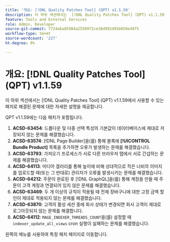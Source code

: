 ```yaml
---
title: '개요: [!DNL Quality Patches Tool] (QPT) v1.1.59'
description: 이 하위 섹션에서는  [!DNL Quality Patches Tool] (QPT) v1.1.59에서 사용할 수 있는 패치로 해결된 문제에 대한 자세한 설명을 제공합니다.
feature: Tools and External Services
role: Admin, Developer
source-git-commit: 7724aba85984a2550972ce38d992d91b050e4975
workflow-type: tm+mt
source-wordcount: '227'
ht-degree: 0%

---
```


# 개요: [!DNL Quality Patches Tool] (QPT) v1.1.59

이 하위 섹션에서는 [!DNL Quality Patches Tool] (QPT) v1.1.59에서 사용할 수 있는 패치로 해결된 문제에 대한 자세한 설명을 제공합니다.

QPT v1.1.59에는 다음 패치가 포함됩니다.

1. **ACSD-63454**: 드롭다운 및 다중 선택 특성의 기본값이 데이터베이스에 제대로 저장되지 않는 문제를 해결했습니다.
1. **ACSD-63574**: [!DNL Page Builder]을(를) 통해 블록에 **[!UICONTROL Bundle Product]** 목록을 추가하면 오류가 발생하는 문제를 해결했습니다.
1. **ACSD-63793**: 가져오기 프로세스가 서로 다른 브라우저 탭에서 서로 간섭하는 문제를 해결했습니다.
1. **ACSD-64113**: 미디어 갤러리를 통해 높이에 비해 상대적으로 작은 너비의 이미지를 업로드할 때(또는 그 반대로) 관리자가 오류를 발생시키는 문제를 해결했습니다.
1. **ACSD-64212**: 주문이 완료된 후 [!DNL GraphQL]을(를) 통해 계정을 만들 때 주문이 고객 계정과 연결되어 있지 않은 문제를 해결했습니다.
1. **ACSD-63469**: 두 개 이상의 규칙이 적용될 때 전체 장바구니에 대한 고정 금액 할인이 제대로 적용되지 않는 문제를 해결했습니다.
1. **ACSD-63870**: 고객의 활성 세션 중에 회사 상태가 변경되면 회사 고객이 제대로 로그아웃되지 않는 문제를 해결합니다.
1. **ACSD-64112**: `MAGE_INDEXER_THREADS_COUNT`을(를) 설정할 때 `indexer_update_all_views` cron 실행이 실패하는 문제를 해결했습니다.

왼쪽의 메뉴를 사용하여 특정 패치 페이지로 이동합니다.
